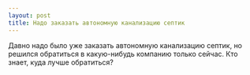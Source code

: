 ```yaml
---
layout: post 
title: Надо заказать автономную канализацию септик 
--- 
```

Давно надо было уже заказать автономную канализацию септик, но решился обратиться в какую-нибудь компанию только сейчас. Кто знает, куда лучше обратиться?